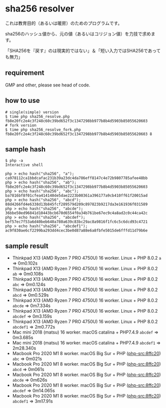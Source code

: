 # sha256 resolver

これは教育目的（あるいは暖房）のためのプログラムです。

sha256のハッシュ値から、元の値（あるいはコリジョン値）を力技で求めます。

「SHA256を『戻す』のは現実的ではない」＆「短い入力ではSHA256であっても無力」

## requirement

GMP and other, please see head of code.

## how to use

```
# single(simple) version
$ time php sha256_resolve.php fb8e20fc2e4c3f248c60c39bd652f3c1347298bb977b8b4d5903b85055620603
# fork version
$ time php sha256_resolve_fork.php fb8e20fc2e4c3f248c60c39bd652f3c1347298bb977b8b4d5903b85055620603 8
```

## sample hash

```
$ php -a
Interactive shell

php > echo hash("sha256", "a");
ca978112ca1bbdcafac231b39a23dc4da786eff8147c4e72b9807785afee48bb
php > echo hash("sha256", "ab");
fb8e20fc2e4c3f248c60c39bd652f3c1347298bb977b8b4d5903b85055620603
php > echo hash("sha256", "abc");
ba7816bf8f01cfea414140de5dae2223b00361a396177a9cb410ff61f20015ad
php > echo hash("sha256", "abcd");
88d4266fd4e6338d13b845fcf289579d209c897823b9217da3e161936f031589
php > echo hash("sha256", "abcde");
36bbe50ed96841d10443bcb670d6554f0a34b761be67ec9c4a8ad2c0c44ca42c
php > echo hash("sha256", "abcdef");
bef57ec7f53a6d40beb640a780a639c83bc29ac8a9816f1fc6c5c6dcd93c4721
php > echo hash("sha256", "abcdef1");
ac9f830ae6cf2299ba293dd4cec3be0d87a88e6a8fbfe5015de6fffd11d79b6e
```

## sample result

- Thinkpad X13 (AMD Ryzen 7 PRO 4750U) 16 worker. Linux + PHP 8.0.2 `a` => 0m0.102s
- Thinkpad X13 (AMD Ryzen 7 PRO 4750U) 16 worker. Linux + PHP 8.0.2 `ab` => 0m0.108s
- Thinkpad X13 (AMD Ryzen 7 PRO 4750U) 16 worker. Linux + PHP 8.0.2 `abc` => 0m0.124s
- Thinkpad X13 (AMD Ryzen 7 PRO 4750U) 16 worker. Linux + PHP 8.0.2 `abcd` => 0m0.529s
- Thinkpad X13 (AMD Ryzen 7 PRO 4750U) 16 worker. Linux + PHP 8.0.2 `abcde` => 0m7.334s
- Thinkpad X13 (AMD Ryzen 7 PRO 4750U) 16 worker. Linux + PHP 8.0.2 `abcdef` => 0m3.159s
- Thinkpad X13 (AMD Ryzen 7 PRO 4750U) 16 worker. Linux + PHP 8.0.2 `abcdef1` => 2m0.772s
- Mac mini 2018 (matsu) 16 worker. macOS catalina + PHP7.4.9 `abcdef` => 0m3.685s
- Mac mini 2018 (matsu) 16 worker. macOS catalina + PHP7.4.9 `abcdef1` => 2m28.340s
- Macbook Pro 2020 M1 8 worker. macOS Big Sur + PHP ([php-src:8ffc20](https://github.com/php/php-src/tree/8ffc20ace6c8a59b30aea53e2100aa26e4f1f3ee)) `abc` => 0m021s
- Macbook Pro 2020 M1 8 worker. macOS Big Sur + PHP ([php-src:8ffc20](https://github.com/php/php-src/tree/8ffc20ace6c8a59b30aea53e2100aa26e4f1f3ee)) `abcd` => 0m061s
- Macbook Pro 2020 M1 8 worker. macOS Big Sur + PHP ([php-src:8ffc20](https://github.com/php/php-src/tree/8ffc20ace6c8a59b30aea53e2100aa26e4f1f3ee)) `abcde` => 0m626s
- Macbook Pro 2020 M1 8 worker. macOS Big Sur + PHP ([php-src:8ffc20](https://github.com/php/php-src/tree/8ffc20ace6c8a59b30aea53e2100aa26e4f1f3ee)) `abcdef` => 0m14.065s
- Macbook Pro 2020 M1 8 worker. macOS Big Sur + PHP ([php-src:8ffc20](https://github.com/php/php-src/tree/8ffc20ace6c8a59b30aea53e2100aa26e4f1f3ee)) `abcdef1` => 3m17.91s
